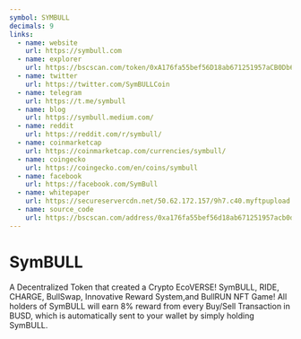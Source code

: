 ```yaml
---
symbol: SYMBULL
decimals: 9
links:
  - name: website
    url: https://symbull.com
  - name: explorer
    url: https://bscscan.com/token/0xA176fa55bef56D18ab671251957aCB0Db630539b
  - name: twitter
    url: https://twitter.com/SymBULLCoin
  - name: telegram
    url: https://t.me/symbull
  - name: blog
    url: https://symbull.medium.com/
  - name: reddit
    url: https://reddit.com/r/symbull/
  - name: coinmarketcap
    url: https://coinmarketcap.com/currencies/symbull/
  - name: coingecko
    url: https://coingecko.com/en/coins/symbull
  - name: facebook
    url: https://facebook.com/SymBull
  - name: whitepaper
    url: https://secureservercdn.net/50.62.172.157/9h7.c40.myftpupload.com/wp-content/uploads/2021/10/SymBull-Whitepaper-1.pdf
  - name: source_code
    url: https://bscscan.com/address/0xa176fa55bef56d18ab671251957acb0db630539b#code
---
```


# SymBULL

A Decentralized Token that created a Crypto EcoVERSE! SymBULL, RIDE, CHARGE, BullSwap, Innovative Reward System,and BullRUN NFT Game! All holders of SymBULL will earn 8% reward from every Buy/Sell Transaction in BUSD, which is automatically sent to your wallet by simply holding SymBULL.
